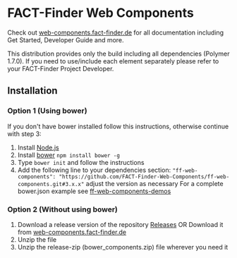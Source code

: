 FACT-Finder Web Components
==========================

Check out [web-components.fact-finder.de](http://web-components.fact-finder.de/) for all documentation including Get Started, Developer Guide and more.

This distribution provides only the build including all dependencies (Polymer 1.7.0). If you need to use/include each element separately please refer to your FACT-Finder Project Developer.

## Installation
### Option 1 (Using bower)
If you don't have bower installed follow this instructions, otherwise continue with step 3:
1. Install [Node.js](https://nodejs.org/en/)
2. Install [bower](https://bower.io/) `npm install bower -g`
3. Type `bower init` and follow the instructions
4. Add the following line to your dependencies section: `"ff-web-components": "https://github.com/FACT-Finder-Web-Components/ff-web-components.git#3.x.x"` adjust the version as necessary
For a complete bower.json example see [ff-web-components-demos](https://github.com/FACT-Finder-Web-Components/demos)

### Option 2 (Without using bower)
1. Download a release version of the repository [Releases](https://github.com/FACT-Finder-Web-Components/ff-web-components/releases) OR Download it from [web-components.fact-finder.de](http://web-components.fact-finder.de/download)
2. Unzip the file
3. Unzip the release-zip (bower_components.zip) file wherever you need it
